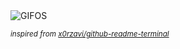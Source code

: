 <div align="justify">
<picture>
    <source media="(prefers-color-scheme: dark)" srcset="https://i.ibb.co/0ypG1Th/output-gif.gif">
    <source media="(prefers-color-scheme: light)" srcset="https://i.ibb.co/0ypG1Th/output-gif.gif">
    <img alt="GIFOS" src="https://i.ibb.co/0ypG1Th/output-gif.gif">
</picture>

<sub><i>inspired from [x0rzavi/github-readme-terminal](https://github.com/x0rzavi/github-readme-terminal)</i></sub>

</div>

<!-- Image deletion URL: https://ibb.co/hFxmrbD/638f264d3b32854e51e9da011de8df17 -->